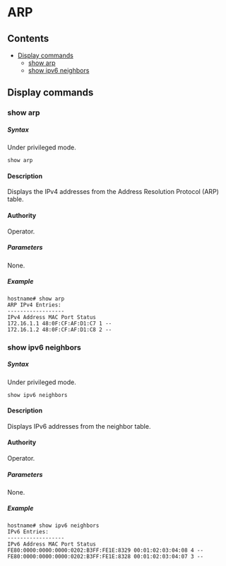 # ARP

## Contents
- [Display commands](#display-commands)
	- [show arp](#show-arp)
	- [show ipv6 neighbors](#show-ipv6-neighbors)

## Display commands

### show arp

##### Syntax
Under privileged mode.

`show arp`

#### Description
Displays the IPv4 addresses from the Address Resolution Protocol (ARP) table.

#### Authority
Operator.

##### Parameters

None.

##### Example
```
hostname# show arp
ARP IPv4 Entries:
------------------
IPv4 Address MAC Port Status
172.16.1.1 48:0F:CF:AF:D1:C7 1 --
172.16.1.2 48:0F:CF:AF:D1:C8 2 --

```

### show ipv6 neighbors

##### Syntax
Under privileged mode.

`show ipv6 neighbors`

#### Description
Displays IPv6 addresses from the neighbor table.

#### Authority
Operator.

##### Parameters

None.

##### Example
```
hostname# show ipv6 neighbors
IPv6 Entries:
------------------
IPv6 Address MAC Port Status
FE80:0000:0000:0000:0202:B3FF:FE1E:8329 00:01:02:03:04:08 4 --
FE80:0000:0000:0000:0202:B3FF:FE1E:8328 00:01:02:03:04:07 3 --
```

